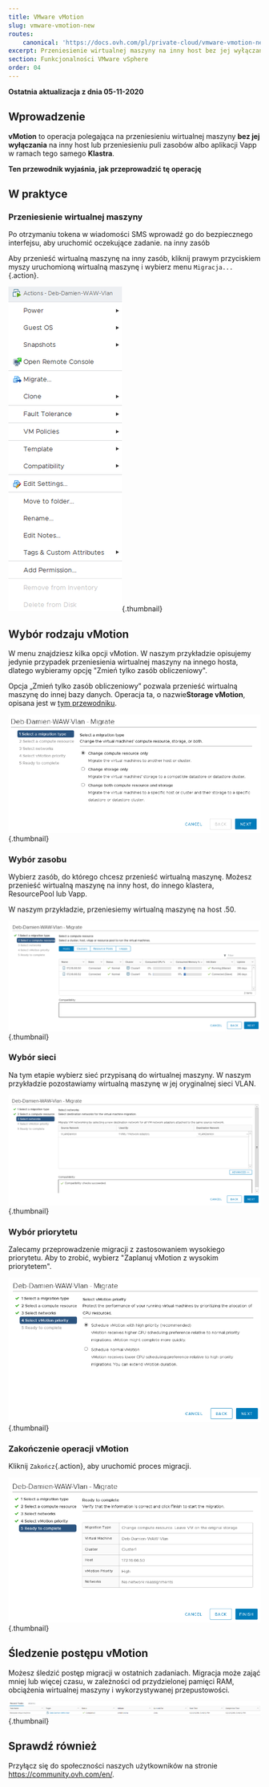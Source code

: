 ```yaml
---
title: VMware vMotion
slug: vmware-vmotion-new
routes:
    canonical: 'https://docs.ovh.com/pl/private-cloud/vmware-vmotion-new/'
excerpt: Przeniesienie wirtualnej maszyny na inny host bez jej wyłączania
section: Funkcjonalności VMware vSphere
order: 04
---
```


**Ostatnia aktualizacja z dnia 05-11-2020**

## Wprowadzenie

**vMotion** to operacja polegająca na przeniesieniu wirtualnej maszyny **bez jej wyłączania** na inny host lub przeniesieniu puli zasobów albo aplikacji Vapp w ramach tego samego **Klastra**.

**Ten przewodnik wyjaśnia, jak przeprowadzić tę operację**

## W praktyce

### Przeniesienie wirtualnej maszyny

Po otrzymaniu tokena w wiadomości SMS wprowadź go do bezpiecznego interfejsu, aby uruchomić oczekujące zadanie.
na inny zasób

Aby przenieść wirtualną maszynę na inny zasób, kliknij prawym przyciskiem myszy uruchomioną wirtualną maszynę i wybierz menu `Migracja...`{.action}. 

![przeniesienie wirtualnej maszyny](images/Vmotion1.png){.thumbnail}

## Wybór rodzaju vMotion

W menu znajdziesz kilka opcji vMotion. W naszym przykładzie opisujemy jedynie przypadek przeniesienia wirtualnej maszyny na innego hosta, dlatego wybieramy opcję "Zmień tylko zasób obliczeniowy".

Opcja „Zmień  tylko zasób obliczeniowy” pozwala przenieść wirtualną maszynę do innej bazy danych. Operacja ta, o nazwie**Storage vMotion**, opisana jest w [tym przewodniku](../vmware_storage_vmotion/).

![wybór rodzaju vMotion](images/Vmotion2.png){.thumbnail}

### Wybór zasobu

Wybierz zasób, do którego chcesz przenieść wirtualną maszynę. Możesz przenieść wirtualną maszynę na inny host, do innego klastera, ResourcePool lub Vapp.

W naszym przykładzie, przeniesiemy wirtualną maszynę na host .50.

![wybór zasobu](images/Vmotion3.png){.thumbnail}

### Wybór sieci

Na tym etapie wybierz sieć przypisaną do wirtualnej maszyny. W naszym przykładzie pozostawiamy wirtualną  maszynę w jej oryginalnej sieci VLAN.

![wybór sieci](images/Vmotion4.png){.thumbnail}

### Wybór priorytetu

Zalecamy przeprowadzenie migracji z zastosowaniem wysokiego priorytetu. Aby to zrobić, wybierz "Zaplanuj vMotion z wysokim priorytetem".

![wybór priorytetu](images/Vmotion5.png){.thumbnail}

### Zakończenie operacji vMotion

Kliknij `Zakończ`{.action}, aby uruchomić proces migracji.

![zakończenie operacji vMotion](images/Vmotion6.png){.thumbnail}

## Śledzenie postępu vMotion

Możesz śledzić postęp migracji w ostatnich zadaniach. Migracja może zająć mniej lub więcej czasu, w zależności od przydzielonej pamięci RAM, obciążenia wirtualnej maszyny i wykorzystywanej przepustowości.

![śledzenie postępu vMotion](images/Vmotion7.png){.thumbnail}

## Sprawdź również

Przyłącz się do społeczności naszych użytkowników na stronie <https://community.ovh.com/en/>.
